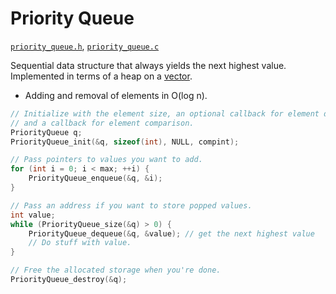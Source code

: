 # Priority Queue

[`priority_queue.h`](./../src/priority_queue.h), [`priority_queue.c`](./../src/priority_queue.c)

Sequential data structure that always yields the next highest value. Implemented in terms of a heap on a [vector](./vector.md).

- Adding and removal of elements in O(log n).

```C
// Initialize with the element size, an optional callback for element destruction,
// and a callback for element comparison.
PriorityQueue q;
PriorityQueue_init(&q, sizeof(int), NULL, compint);

// Pass pointers to values you want to add.
for (int i = 0; i < max; ++i) {
    PriorityQueue_enqueue(&q, &i);
}

// Pass an address if you want to store popped values.
int value;
while (PriorityQueue_size(&q) > 0) {
    PriorityQueue_dequeue(&q, &value); // get the next highest value
    // Do stuff with value.
}

// Free the allocated storage when you're done.
PriorityQueue_destroy(&q);
```
